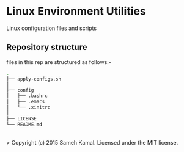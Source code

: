 # Linux Environment Utilities
Linux configuration files and scripts

## Repository structure
files in this rep are structured as follows:-
``` bash
.
├── apply-configs.sh
│
├── config
│   ├── .bashrc
│   ├── .emacs
│   └── .xinitrc
│
├── LICENSE                                                                       
└── README.md
```

<br>
> Copyright (c) 2015 Sameh Kamal. Licensed under the MIT license.
